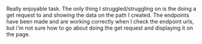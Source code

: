Really enjoyable task. The only thing I struggled/struggling on is the doing a get request to and showing the data on the path I created. The endpoints have been made and are working correctly when I check the endpoint urls, but i'm not sure how to go about doing the get request and displaying it on the page.
